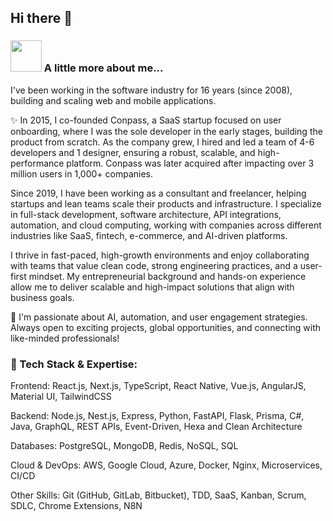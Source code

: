 ## Hi there 👋

<!--
**yvesas/yvesas** is a ✨ _special_ ✨ repository because its `README.md` (this file) appears on your GitHub profile.

Here are some ideas to get you started:

- 🔭 I’m currently working on ...
- 🌱 I’m currently learning ...
- 👯 I’m looking to collaborate on ...
- 🤔 I’m looking for help with ...
- 💬 Ask me about ...
- 📫 How to reach me: ...
- 😄 Pronouns: ...
- ⚡ Fun fact: ...

[![Linkedin: yvesas](https://img.shields.io/badge/-anmol-blue?style=flat-square&logo=Linkedin&logoColor=white&link=https://www.linkedin.com/in/yvesas/)](https://www.linkedin.com/in/yvesas/)
-->



### <img src="https://media.giphy.com/media/VgCDAzcKvsR6OM0uWg/giphy.gif" width="50"> A little more about me...  

I've been working in the software industry for 16 years (since 2008), building and scaling web and mobile applications. 

✨ In 2015, I co-founded Conpass, a SaaS startup focused on user onboarding, where I was the sole developer in the early stages, building the product from scratch. As the company grew, I hired and led a team of 4-6 developers and 1 designer, ensuring a robust, scalable, and high-performance platform. Conpass was later acquired after impacting over 3 million users in 1,000+ companies.

Since 2019, I have been working as a consultant and freelancer, helping startups and lean teams scale their products and infrastructure. I specialize in full-stack development, software architecture, API integrations, automation, and cloud computing, working with companies across different industries like SaaS, fintech, e-commerce, and AI-driven platforms.

I thrive in fast-paced, high-growth environments and enjoy collaborating with teams that value clean code, strong engineering practices, and a user-first mindset. My entrepreneurial background and hands-on experience allow me to deliver scalable and high-impact solutions that align with business goals.

🔭 I'm passionate about AI, automation, and user engagement strategies. Always open to exciting projects, global opportunities, and connecting with like-minded professionals!


### 🔹 Tech Stack & Expertise:

Frontend: React.js, Next.js, TypeScript, React Native, Vue.js, AngularJS, Material UI, TailwindCSS

Backend: Node.js, Nest.js, Express, Python, FastAPI, Flask, Prisma, C#, Java, GraphQL, REST APIs, Event-Driven, Hexa and Clean Architecture

Databases: PostgreSQL, MongoDB, Redis, NoSQL, SQL

Cloud & DevOps: AWS, Google Cloud, Azure, Docker, Nginx, Microservices, CI/CD

Other Skills: Git (GitHub, GitLab, Bitbucket), TDD, SaaS, Kanban, Scrum, SDLC, Chrome Extensions, N8N


<!--
<div data-badges>
  <img src="https://img.shields.io/badge/next.js-%23000000.svg?style=for-the-badge&logo=nextdotjs&logoColor=white" alt="Next.js" />
    <img src="https://img.shields.io/badge/nestjs-%23E0234E.svg?style=for-the-badge&logo=nestjs&logoColor=white" alt="NestJS" />
    <img src="https://img.shields.io/badge/typescript-%23007ACC.svg?style=for-the-badge&logo=typescript&logoColor=white" alt="TypeScript" />
    <img src="https://img.shields.io/badge/prisma-%232D3748.svg?style=for-the-badge&logo=prisma&logoColor=white" alt="Prisma" />
    <img src="https://img.shields.io/badge/tailwindcss-%2338B2AC.svg?style=for-the-badge&logo=tailwind-css&logoColor=white" alt="TailwindCSS" />
    <img src="https://img.shields.io/badge/react-%2320232a.svg?style=for-the-badge&logo=react&logoColor=%2361DAFB" alt="React" />
    <img src="https://img.shields.io/badge/n8n-%2300C4B4.svg?style=for-the-badge&logo=n8n&logoColor=white" alt="n8n" />
    <img src="https://img.shields.io/badge/supabase-%233ECF8E.svg?style=for-the-badge&logo=supabase&logoColor=white" alt="Supabase" />
</div>

-->
